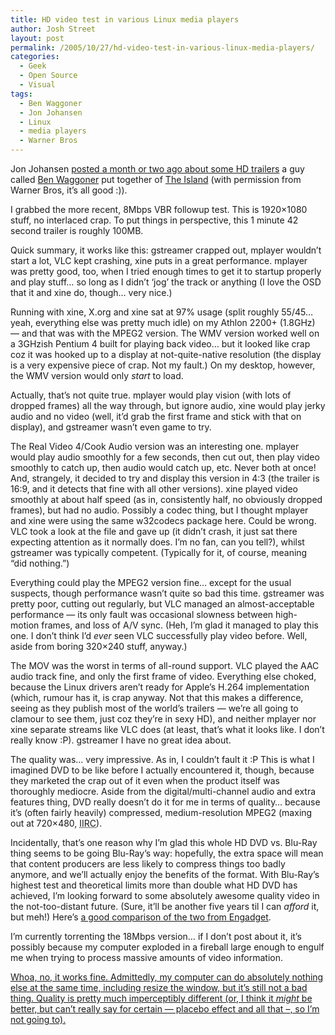 ```yaml
---
title: HD video test in various Linux media players
author: Josh Street
layout: post
permalink: /2005/10/27/hd-video-test-in-various-linux-media-players/
categories:
  - Geek
  - Open Source
  - Visual
tags:
  - Ben Waggoner
  - Jon Johansen
  - Linux
  - media players
  - Warner Bros
---
```

Jon Johansen [posted a month or two ago about some HD trailers][1] a guy called [Ben Waggoner][2] put together of [The Island][3] (with permission from Warner Bros, it&#8217;s all good :)).

I grabbed the more recent, 8Mbps VBR followup test. This is 1920&#215;1080 stuff, no interlaced crap. To put things in perspective, this 1 minute 42 second trailer is roughly 100MB.

Quick summary, it works like this: gstreamer crapped out, mplayer wouldn&#8217;t start a lot, VLC kept crashing, xine puts in a great performance. mplayer was pretty good, too, when I tried enough times to get it to startup properly and play stuff&#8230; so long as I didn&#8217;t &#8216;jog&#8217; the track or anything (I love the OSD that it and xine do, though&#8230; very nice.)

Running with xine, X.org and xine sat at 97% usage (split roughly 55/45&#8230; yeah, everything else was pretty much idle) on my Athlon 2200+ (1.8GHz) &#8212; and that was with the MPEG2 version. The WMV version worked well on a 3GHzish Pentium 4 built for playing back video&#8230; but it looked like crap coz it was hooked up to a display at not-quite-native resolution (the display is a very expensive piece of crap. Not my fault.) On my desktop, however, the WMV version would only *start* to load.

Actually, that&#8217;s not quite true. mplayer would play vision (with lots of dropped frames) all the way through, but ignore audio, xine would play jerky audio and no video (well, it&#8217;d grab the first frame and stick with that on display), and gstreamer wasn&#8217;t even game to try.

The Real Video 4/Cook Audio version was an interesting one. mplayer would play audio smoothly for a few seconds, then cut out, then play video smoothly to catch up, then audio would catch up, etc. Never both at once! And, strangely, it decided to try and display this version in 4:3 (the trailer is 16:9, and it detects that fine with all other versions). xine played video smoothly at about half speed (as in, consistently half, no obviously dropped frames), but had no audio. Possibly a codec thing, but I thought mplayer and xine were using the same w32codecs package here. Could be wrong. VLC took a look at the file and gave up (it didn&#8217;t crash, it just sat there expecting attention as it normally does. I&#8217;m no fan, can you tell?), whilst gstreamer was typically competent. (Typically for it, of course, meaning &#8220;did nothing.&#8221;)

Everything could play the MPEG2 version fine&#8230; except for the usual suspects, though performance wasn&#8217;t quite so bad this time. gstreamer was pretty poor, cutting out regularly, but VLC managed an almost-acceptable performance &#8212; its only fault was occasional slowness between high-motion frames, and loss of A/V sync. (Heh, I&#8217;m glad it managed to play this one. I don&#8217;t think I&#8217;d *ever* seen VLC successfully play video before. Well, aside from boring 320&#215;240 stuff, anyway.)

The MOV was the worst in terms of all-round support. VLC played the AAC audio track fine, and only the first frame of video. Everything else choked, because the Linux drivers aren&#8217;t ready for Apple&#8217;s H.264 implementation (which, rumour has it, is crap anyway. Not that this makes a difference, seeing as they publish most of the world&#8217;s trailers &#8212; we&#8217;re all going to clamour to see them, just coz they&#8217;re in sexy HD), and neither mplayer nor xine separate streams like VLC does (at least, that&#8217;s what it looks like. I don&#8217;t really know :P). gstreamer I have no great idea about.

The quality was&#8230; very impressive. As in, I couldn&#8217;t fault it :P This is what I imagined DVD to be like before I actually encountered it, though, because they marketed the crap out of it even when the product itself was thoroughly mediocre. Aside from the digital/multi-channel audio and extra features thing, DVD really doesn&#8217;t do it for me in terms of quality&#8230; because it&#8217;s (often fairly heavily) compressed, medium-resolution MPEG2 (maxing out at 720&#215;480, <acronym title="If I recall correctly">IIRC</acronym>).

Incidentally, that&#8217;s one reason why I&#8217;m glad this whole HD DVD vs. Blu-Ray thing seems to be going Blu-Ray&#8217;s way: hopefully, the extra space will mean that content producers are less likely to compress things too badly anymore, and we&#8217;ll actually enjoy the benefits of the format. With Blu-Ray&#8217;s highest test and theoretical limits more than double what HD DVD has achieved, I&#8217;m looking forward to some absolutely awesome quality video in the not-too-distant future. (Sure, it&#8217;ll be another five years til I can *afford* it, but meh!) Here&#8217;s [a good comparison of the two from Engadget][4].

I&#8217;m currently torrenting the 18Mbps version&#8230; if I don&#8217;t post about it, it&#8217;s possibly because my computer exploded in a fireball large enough to engulf me when trying to process massive amounts of video information.

<ins>Whoa, no, it works fine. Admittedly, my computer can do absolutely nothing else at the same time, including resize the window, but it&#8217;s still not a bad thing. Quality is pretty much imperceptibly different (or, I think it <em>might</em> be better, but can&#8217;t really say for certain &#8212; placebo effect and all that &#8211;, so I&#8217;m not going to).</ins>

 [1]: http://nanocrew.net/2005/09/05/the-island/
 [2]: http://www.benwaggoner.com/
 [3]: http://www.theisland-themovie.com/ "Warning: The website sucks. Well, it might be good in IE, but I wouldn&#8217;t know about that."
 [4]: http://www.engadget.com/entry/1234000623059130/